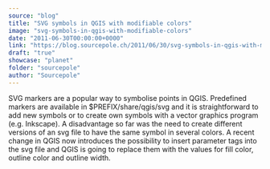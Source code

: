 ```yaml
---
source: "blog"
title: "SVG symbols in QGIS with modifiable colors"
image: "svg-symbols-in-qgis-with-modifiable-colors"
date: "2011-06-30T00:00:00+0000"
link: "https://blog.sourcepole.ch/2011/06/30/svg-symbols-in-qgis-with-modifiable-colors/"
draft: "true"
showcase: "planet"
folder: "sourcepole"
author: "Sourcepole"
---
```


SVG markers are a popular way to symbolise points in QGIS. Predefined markers are available in $PREFIX/share/qgis/svg and it is straightforward to add new symbols or to create own symbols with a vector graphics program (e.g. Inkscape). A disadvantage so far was the need to create different versions of an svg file to have the same symbol in several colors. A recent change in QGIS now introduces the possibility to insert parameter tags into the svg file and QGIS is going to replace them with the values for fill color, outline color and outline width.
